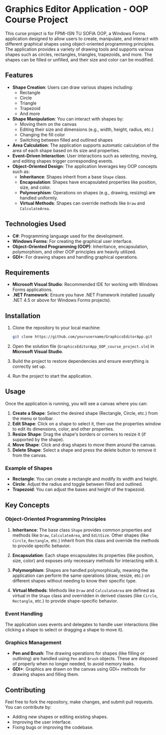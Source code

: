 # Graphics Editor Application - OOP Course Project

This curse project is for FPMI-ISN TU SOFIA OOP, a Windows Forms application designed to allow users to create, manipulate, and interact with different graphical shapes using object-oriented programming principles. The application provides a variety of drawing tools and supports various shapes such as circles, rectangles, triangles, trapezoids, and more. The shapes can be filled or unfilled, and their size and color can be modified.

## Features

- **Shape Creation**: Users can draw various shapes including:
  - Rectangle
  - Circle
  - Triangle
  - Trapezoid
  - And more
- **Shape Manipulation**: You can interact with shapes by:
  - Moving them on the canvas
  - Editing their size and dimensions (e.g., width, height, radius, etc.)
  - Changing the fill color
  - Switching between filled and outlined shapes
- **Area Calculation**: The application supports automatic calculation of the area of each shape based on its size and properties.
- **Event-Driven Interaction**: User interactions such as selecting, moving, and editing shapes trigger corresponding events.
- **Object-Oriented Design**: The application leverages key OOP concepts such as:
  - **Inheritance**: Shapes inherit from a base `Shape` class.
  - **Encapsulation**: Shapes have encapsulated properties like position, size, and color.
  - **Polymorphism**: Operations on shapes (e.g., drawing, resizing) are handled uniformly.
  - **Virtual Methods**: Shapes can override methods like `Draw` and `CalculateArea`.

## Technologies Used

- **C#**: Programming language used for the development.
- **Windows Forms**: For creating the graphical user interface.
- **Object-Oriented Programming (OOP)**: Inheritance, encapsulation, polymorphism, and other OOP principles are heavily utilized.
- **GDI+**: For drawing shapes and handling graphical operations.

## Requirements

- **Microsoft Visual Studio**: Recommended IDE for working with Windows Forms applications.
- **.NET Framework**: Ensure you have .NET Framework installed (usually .NET 4.5 or above for Windows Forms projects).

## Installation

1. Clone the repository to your local machine:

    ```bash
    git clone https://github.com/yourusername/GraphicsEditorApp.git
    ```

2. Open the solution file (`GraphicsEditorApp_OOP_course_project.sln`) in **Microsoft Visual Studio**.

3. Build the project to restore dependencies and ensure everything is correctly set up.

4. Run the project to start the application.

## Usage

Once the application is running, you will see a canvas where you can:

1. **Create a Shape**: Select the desired shape (Rectangle, Circle, etc.) from the menu or toolbar.
2. **Edit Shape**: Click on a shape to select it, then use the properties window to edit its dimensions, color, and other properties.
3. **Resize Shape**: Drag the shape's borders or corners to resize it (if supported by the shape).
4. **Move Shape**: Click and drag shapes to move them around the canvas.
5. **Delete Shape**: Select a shape and press the delete button to remove it from the canvas.

### Example of Shapes

- **Rectangle**: You can create a rectangle and modify its width and height.
- **Circle**: Adjust the radius and toggle between filled and outlined.
- **Trapezoid**: You can adjust the bases and height of the trapezoid.

## Key Concepts

### Object-Oriented Programming Principles

1. **Inheritance**: The base class `Shape` provides common properties and methods like `Draw`, `CalculateArea`, and `EditSize`. Other shapes (like `Circle`, `Rectangle`, etc.) inherit from this class and override the methods to provide specific behavior.

2. **Encapsulation**: Each shape encapsulates its properties (like position, size, color) and exposes only necessary methods for interacting with it.

3. **Polymorphism**: Shapes are handled polymorphically, meaning the application can perform the same operations (draw, resize, etc.) on different shapes without needing to know their specific type.

4. **Virtual Methods**: Methods like `Draw` and `CalculateArea` are defined as virtual in the `Shape` class and overridden in derived classes (like `Circle`, `Rectangle`, etc.) to provide shape-specific behavior.

### Event Handling

The application uses events and delegates to handle user interactions (like clicking a shape to select or dragging a shape to move it).

### Graphics Management

- **Pen and Brush**: The drawing operations for shapes (like filling or outlining) are handled using `Pen` and `Brush` objects. These are disposed of properly when no longer needed, to avoid memory leaks.
- **GDI+**: Graphics are drawn on the canvas using GDI+ methods for drawing shapes and filling them.

## Contributing

Feel free to fork the repository, make changes, and submit pull requests. You can contribute by:

- Adding new shapes or editing existing shapes.
- Improving the user interface.
- Fixing bugs or improving the codebase.

